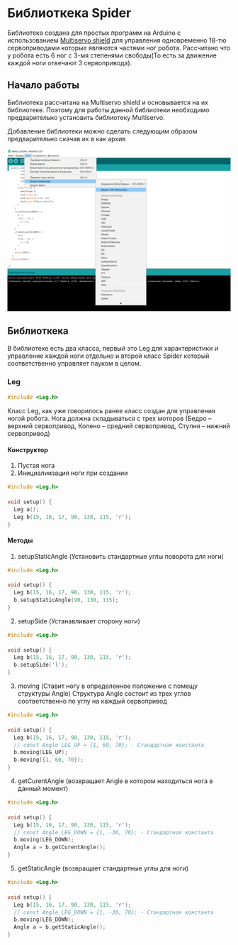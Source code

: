 # Библиоткека Spider
Библиотека создана для простых программ на Arduino с использованием [Multiservo shield](https://github.com/amperka/Multiservo) для управления одновременно 18-тю сервоприводами которые являются частями ног робота. Рассчитано что у робота есть 6 ног с 3-мя степенями свободы(То есть за движение каждой ноги отвечают 3 сервопривода).

## Начало работы
Библиотека рассчитана на Multiservo shield и основывается на их библиотеке. Поэтому для работы данной библиотеки необходимо предварительно установить библиотеку Multiservo. 

Добавление библиотеки можно сделать следующим образом предварительно скачав их в как архив

![Rus](https://github.com/Antrismus/Spider/blob/master/Illustration/Rus.png)

## Библиоткека
В библиотеке есть два класса, первый это Leg для характеристики и управление каждой ноги отдельно и второй класс Spider который соответственно управляет пауком в целом.

### Leg
```C++
#include <Leg.h>
```
Класс Leg, как уже говорилось ранее класс создан для управления ногой робота. Нога должна складываться с трех моторов (Бедро – верхний сервопривод, Колено – средний сервопривод, Ступня – нижний сервопривод)

#### Конструктор
1. Пустая нога
2. Инициалиизация ноги при создании

```C++
#include <Leg.h>

void setup() {
  Leg a();
  Leg b(15, 16, 17, 90, 130, 115, 'r');
}
```

#### Методы
1.	setupStaticAngle (Установить стандартные углы поворота для ноги)
```C++
#include <Leg.h>

void setup() {
  Leg b(15, 16, 17, 90, 130, 115, 'r');
  b.setupStaticAngle(90, 130, 115);
}
```
2.	setupSide (Устанавливает сторону ноги)
```C++
#include <Leg.h>

void setup() {
  Leg b(15, 16, 17, 90, 130, 115, 'r');
  b.setupSide('l');
}
```
3.	moving (Ставит ногу в определенное положение с помещу структуры Angle) 
Структура Angle состоит из трех углов соответственно по углу на каждый сервопривод
```C++
#include <Leg.h>

void setup() {
  Leg b(15, 16, 17, 90, 130, 115, 'r');
  // const Angle LEG_UP = {1, 60, 70}; - Стандартная константа
  b.moving(LEG_UP);
  b.moving({1, 60, 70});
}
```
4.	getCurentAngle (возвращает Angle в котором находиться нога в данный момент)
```C++
#include <Leg.h>

void setup() {
  Leg b(15, 16, 17, 90, 130, 115, 'r');
  // const Angle LEG_DOWN = {1, -30, 70}; - Стандартная константа
  b.moving(LEG_DOWN);
  Angle a = b.getCurentAngle();
}
```
5.	getStaticAngle (возвращает стандартные углы для ноги)
```C++
#include <Leg.h>

void setup() {
  Leg b(15, 16, 17, 90, 130, 115, 'r');
  // const Angle LEG_DOWN = {1, -30, 70}; - Стандартная константа
  b.moving(LEG_DOWN);
  Angle a = b.getStaticAngle();
}
```
